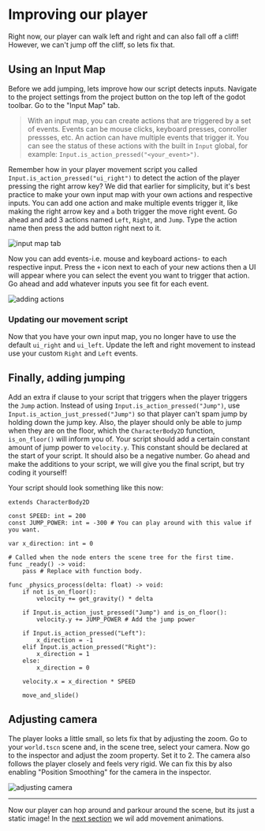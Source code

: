 # Improving our player

Right now, our player can walk left and right and can also fall off a cliff! However, we can't jump off the cliff, so lets fix that.

## Using an Input Map

Before we add jumping, lets improve how our script detects inputs. Navigate to the project settings from the project button on the top left of the godot toolbar. Go to the "Input Map" tab.    

> With an input map, you can create actions that are triggered by a set of events. Events can be mouse clicks, keyboard presses, conroller pressses, etc. An action can have multiple events that trigger it. You can see the status of these actions with the built in `Input` global, for example: `Input.is_action_pressed("<your_event>")`.

Remember how in your player movement script you called `Input.is_action_pressed("ui_right")` to detect the action of the player pressing the right arrow key? We did that earlier for simplicity, but it's best practice to make your own input map with your own actions and respective inputs. You can add one action and make multiple events trigger it, like making the right arrow key and `a` both trigger the move right event. Go ahead and add 3 actions named `Left`, `Right`, and `Jump`. Type the action name then press the add button right next to it. 

![input map tab](../images/section-3/adding-actions.png) 


Now you can add events-i.e. mouse and keyboard actions- to each respective input. Press the `+` icon next to each of your new actions then a UI will appear where you can select the event you want to trigger that action. Go ahead and add whatever inputs you see fit for each event.    

![adding actions](../images/section-3/adding-events.png) 


### Updating our movement script

Now that you have your own input map, you no longer have to use the default `ui_right` and `ui_left`. Update the left and right movement to instead use your custom `Right` and `Left` events.


## Finally, adding jumping

Add an extra if clause to your script that triggers when the player triggers the `Jump` action. Instead of using `Input.is_action_pressed("Jump")`, use `Input.is_action_just_pressed("Jump")` so that player can't spam jump by holding down the jump key. Also, the player should only be able to jump when they are on the floor, which the `CharacterBody2D` function, `is_on_floor()` will inform you of. Your script should add a certain constant amount of jump power to `velocity.y`. This constant should be declared at the start of your script. It should also be a negative number. Go ahead and make the additions to your script, we will give you the final script, but try coding it yourself!


Your script should look something like this now:

```gdscript
extends CharacterBody2D

const SPEED: int = 200 
const JUMP_POWER: int = -300 # You can play around with this value if you want.

var x_direction: int = 0

# Called when the node enters the scene tree for the first time.
func _ready() -> void:
	pass # Replace with function body.

func _physics_process(delta: float) -> void:
	if not is_on_floor():
		velocity += get_gravity() * delta
	
	if Input.is_action_just_pressed("Jump") and is_on_floor():
		velocity.y += JUMP_POWER # Add the jump power
	
	if Input.is_action_pressed("Left"):
		x_direction = -1
	elif Input.is_action_pressed("Right"):
		x_direction = 1
	else:
		x_direction = 0
	
	velocity.x = x_direction * SPEED

	move_and_slide()
```


## Adjusting camera

The player looks a little small, so lets fix that by adjusting the zoom. Go to your `world.tscn` scene and, in the scene tree, select your camera. Now go to the inspector and adjust the zoom property. Set it to 2. The camera also follows the player closely and feels very rigid. We can fix this by also enabling "Position Smoothing" for the camera in the inspector.   

![adjusting camera](../images/section-3/adjusting-camera.png)


---

Now our player can hop around and parkour around the scene, but its just a static image! In the [next section](./section-4.md) we wil add movement animations.
